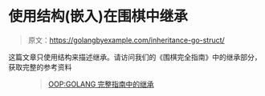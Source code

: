 # 使用结构(嵌入)在围棋中继承

> 原文：<https://golangbyexample.com/inheritance-go-struct/>

这篇文章只使用结构来描述继承。请访问我们的《围棋完全指南》中的继承部分，获取完整的参考资料

<figure class="wp-block-embed-wordpress wp-block-embed is-type-wp-embed is-provider-welcome-to-golang-by-example">

> [OOP:GOLANG 完整指南中的继承](https://golangbyexample.com/oop-inheritance-golang-complete/)

<iframe title="“OOP: Inheritance in GOLANG complete guide” — Welcome To Golang By Example" class="wp-embedded-content" sandbox="allow-scripts" security="restricted" style="position: absolute; clip: rect(1px, 1px, 1px, 1px);" src="https://golangbyexample.com/oop-inheritance-golang-complete/embed/#?secret=dw1ISbgDIy" data-secret="dw1ISbgDIy" width="600" height="338" frameborder="0" marginwidth="0" marginheight="0" scrolling="no"></div></figure> <p class="has-medium-font-size">Go 通过嵌入结构或使用接口来支持继承。做这件事有不同的方法，每种方法都有一些局限性。不同的方式有:</p> <ol class="has-medium-font-size"><li><strong>通过使用嵌入结构</strong>–父结构嵌入在子结构中。局限性在于这种方法无法进行细分。不能将子结构传递给需要基的函数。这篇文章描述了这种方法。</li><li>通过使用接口-子类型是可能的，但是限制是没有办法引用公共属性。更多详情请参考此链接–<a href="https://golangbyexample.com/inheritance-go-interface/"><strong>继承使用界面</strong> </a></li><li>通过使用接口+结构–这修复了上述两种方法的局限性，但一个局限性是覆盖方法是不可能的。但是有一个解决办法。更多详情请参考此链接–<a href="https://golangbyexample.com/inheritance-go-interface-struct/"><strong>使用接口+结构</strong> </a>继承</li></ol> <p class="has-medium-font-size"><strong>详情:</strong></p> <p class="has-medium-font-size">在使用结构的继承中，基结构嵌入在子结构中，基属性和方法可以直接在子结构上调用。参见下面的代码:</p> <pre class="wp-block-prismatic-blocks"><code class="language-go">package main import "fmt" type base struct { value string } func (b *base) say() { fmt.Println(b.value) } type child struct { base //embedding style string } func check(b base) { b.say() } func main() { base := base{value: "somevalue"} child := &amp;child{ base: base, style: "somestyle", } child.say() //check(child) } </code></pre> <p class="has-medium-font-size"><strong>输出:</strong></p> <pre class="wp-block-prismatic-blocks"><code class="language-go">somevalue</code></pre> <p class="has-medium-font-size"><strong>限制:</strong></p> <p class="has-medium-font-size">不支持子类型。不能将子结构传递给需要基的函数。</p> <p class="has-medium-font-size">例如在上面的代码中，如果取消注释<strong> //check(child) </strong>会给出编译错误:“在要检查的参数中不能使用 child (type *child)作为类型基”。为了解决这个问题，我们可以使用接口<br/>进行继承</p> </body> </html></iframe></figure>